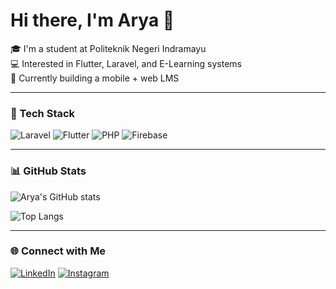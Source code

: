 # Hi there, I'm Arya 👋

🎓 I'm a student at Politeknik Negeri Indramayu  
💻 Interested in Flutter, Laravel, and E-Learning systems  
🚀 Currently building a mobile + web LMS  

---

### 🚀 Tech Stack
![Laravel](https://img.shields.io/badge/Laravel-FF2D20?style=flat&logo=laravel&logoColor=white)
![Flutter](https://img.shields.io/badge/Flutter-02569B?style=flat&logo=flutter&logoColor=white)
![PHP](https://img.shields.io/badge/PHP-777BB4?style=flat&logo=php&logoColor=white)
![Firebase](https://img.shields.io/badge/Firebase-FFCA28?style=flat&logo=firebase&logoColor=black)

---

### 📊 GitHub Stats
![Arya's GitHub stats](https://github-readme-stats.vercel.app/api?username=arya-syaputra&show_icons=true&theme=tokyonight)

![Top Langs](https://github-readme-stats.vercel.app/api/top-langs/?username=arya-syaputra&layout=compact&theme=tokyonight)

---

### 🌐 Connect with Me
[![LinkedIn](https://img.shields.io/badge/LinkedIn-blue?style=flat&logo=linkedin)](https://linkedin.com/in/yourprofile)
[![Instagram](https://img.shields.io/badge/Instagram-E4405F?style=flat&logo=instagram&logoColor=white)](https://instagram.com/yourprofile)
